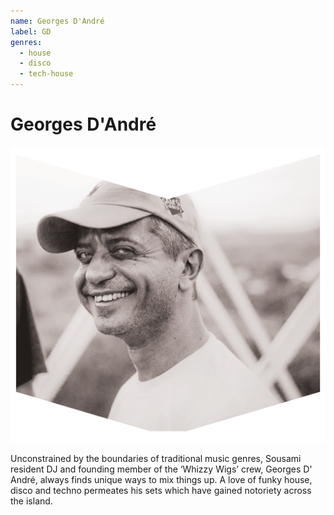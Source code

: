 ```yaml
---
name: Georges D'André
label: GD
genres:
  - house
  - disco
  - tech-house
---
```


# Georges D'André

![](./assets/images/GEORGE.png)

Unconstrained by the boundaries of traditional music genres, Sousami resident DJ and founding member of the ‘Whizzy Wigs’ crew, Georges D' André, always finds unique ways to mix things up. A love of funky house, disco and techno permeates his sets which have gained notoriety across the island.
